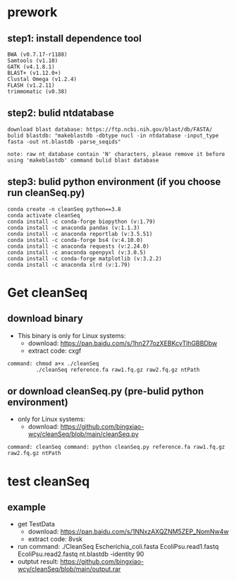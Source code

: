 # prework
## step1: install dependence tool
```shell
BWA (v0.7.17-r1188)
Samtools (v1.10)
GATK (v4.1.8.1)
BLAST+ (v1.12.0+)
Clustal Omega (v1.2.4)
FLASH (v1.2.11)
trimmomatic (v0.38)
```

## step2: bulid ntdatabase
```shell
download blast database: https://ftp.ncbi.nih.gov/blast/db/FASTA/
bulid blastdb: "makeblastdb -dbtype nucl -in ntdatabase -input_type fasta -out nt.blastdb -parse_seqids"

note: raw nt database contain 'N' characters, please remove it before using 'makeblastdb' command bulid blast database
```
## step3: bulid python environment (if you choose run cleanSeq.py)
```shell
conda create -n cleanSeq python==3.8
conda activate cleanSeq
conda install -c conda-forge biopython (v:1.79)
conda install -c anaconda pandas (v:1.1.3)
conda install -c anaconda reportlab (v:3.5.51)
conda install -c conda-forge bs4 (v:4.10.0)
conda install -c anaconda requests (v:2.24.0)
conda install -c anaconda openpyxl (v:3.0.5)
conda install -c conda-forge matplotlib (v:3.2.2)
conda install -c anaconda xlrd (v:1.79)
```

# Get cleanSeq
## download binary 
* This binary is only for Linux systems: 
  * download: https://pan.baidu.com/s/1hn277ozXEBKcvTlhGBBDbw  
  * extract code: cxgf

```shell
command: chmod a+x ./cleanSeq
         ./cleanSeq reference.fa raw1.fq.gz raw2.fq.gz ntPath
```

## or download cleanSeq.py (pre-bulid python environment)
* only for Linux systems:
    * download: https://github.com/bingxiao-wcy/cleanSeq/blob/main/cleanSeq.py

```shell
command: cleanSeq command: python cleanSeq.py reference.fa raw1.fq.gz raw2.fq.gz ntPath
```

# test cleanSeq
## example
* get TestData 
  * download: https://pan.baidu.com/s/1NNxzAXQZNM5ZEP_NomNw4w 
  * extract code: 8vsk
* run command: ./CleanSeq Escherichia_coli.fasta EcoliPsu.read1.fastq EcoliPsu.read2.fastq nt.blastdb -identity 90
* outptut result: https://github.com/bingxiao-wcy/cleanSeq/blob/main/output.rar



